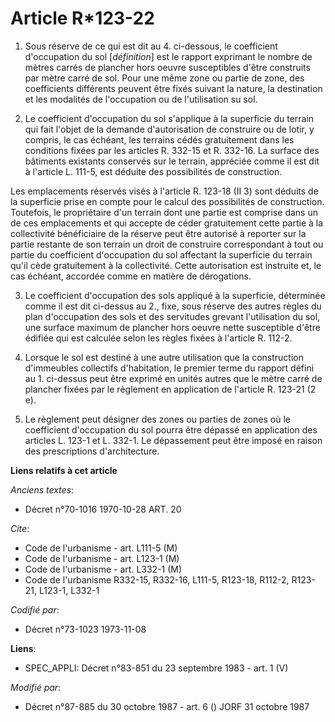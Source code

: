 # Article R*123-22

1. Sous réserve de ce qui est dit au 4. ci-dessous, le coefficient d'occupation du sol [*définition*] est le rapport
exprimant le nombre de mètres carrés de plancher hors oeuvre susceptibles d'être construits par mètre carré de sol. Pour une
même zone ou partie de zone, des coefficients différents peuvent être fixés suivant la nature, la destination et les
modalités de l'occupation ou de l'utilisation su sol.

2. Le coefficient d'occupation du sol s'applique à la superficie du terrain qui fait l'objet de la demande d'autorisation de
construire ou de lotir, y compris, le cas échéant, les terrains cédés gratuitement dans les conditions fixées par les
articles R. 332-15 et R. 332-16. La surface des bâtiments existants conservés sur le terrain, appréciée comme il est dit à
l'article L. 111-5, est déduite des possibilités de construction.

Les emplacements réservés visés à l'article R. 123-18 (II 3) sont déduits de la superficie prise en compte pour le calcul des
possibilités de construction. Toutefois, le propriétaire d'un terrain dont une partie est comprise dans un de ces
emplacements et qui accepte de céder gratuitement cette partie à la collectivité bénéficiaire de la réserve peut être
autorisé à reporter sur la partie restante de son terrain un droit de construire correspondant à tout ou partie du
coefficient d'occupation du sol affectant la superficie du terrain qu'il cède gratuitement à la collectivité. Cette
autorisation est instruite et, le cas échéant, accordée comme en matière de dérogations.

3. Le coefficient d'occupation des sols appliqué à la superficie, déterminée comme il est dit ci-dessus au 2., fixe, sous
réserve des autres règles du plan d'occupation des sols et des servitudes grevant l'utilisation du sol, une surface maximum
de plancher hors oeuvre nette susceptible d'être édifiée qui est calculée selon les règles fixées à l'article R. 112-2.

4. Lorsque le sol est destiné à une autre utilisation que la construction d'immeubles collectifs d'habitation, le premier
terme du rapport défini au 1. ci-dessus peut être exprimé en unités autres que le mètre carré de plancher fixées par le
règlement en application de l'article R. 123-21 (2 e).

5. Le règlement peut désigner des zones ou parties de zones où le coefficient d'occupation du sol pourra être dépassé en
application des articles L. 123-1 et L. 332-1. Le dépassement peut être imposé en raison des prescriptions d'architecture.

**Liens relatifs à cet article**

_Anciens textes_:

  - Décret n°70-1016 1970-10-28 ART. 20

_Cite_:

  - Code de l'urbanisme - art. L111-5 (M)
  - Code de l'urbanisme - art. L123-1 (M)
  - Code de l'urbanisme - art. L332-1 (M)
  - Code de l'urbanisme R332-15, R332-16, L111-5, R123-18, R112-2, R123-21, L123-1, L332-1

_Codifié par_:

  - Décret n°73-1023 1973-11-08

**Liens**:

  - SPEC_APPLI: Décret n°83-851 du 23 septembre 1983 - art. 1 (V)

_Modifié par_:

  - Décret n°87-885 du 30 octobre 1987 - art. 6 () JORF 31 octobre 1987
